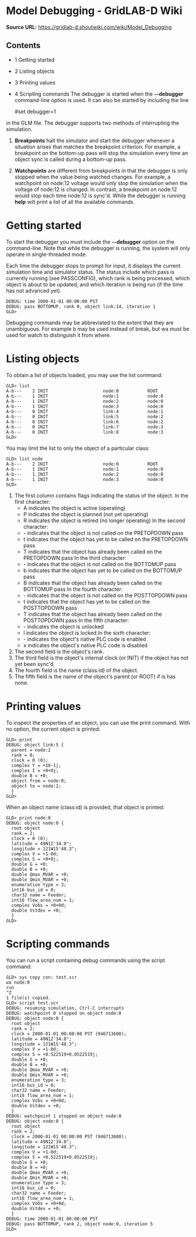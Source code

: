 # Model Debugging - GridLAB-D Wiki

**Source URL:** https://gridlab-d.shoutwiki.com/wiki/Model_Debugging
## Contents

  * 1 Getting started
  * 2 Listing objects
  * 3 Printing values
  * 4 Scripting commands
The debugger is started when the **\--debugger** command-line option is used. It can also be started by including the line 
    
    
    #set debugger=1
    

in the GLM file. The debugger supports two methods of interrupting the simulation. 

  1. **Breakpoints** halt the simulator and start the debugger whenever a situation arises that matches the breakpoint criterion. For example, a breakpoint on the bottom-up pass will stop the simulation every time an object sync is called during a bottom-up pass.


  1. **Watchpoints** are different from breakpoints in that the debugger is only stopped when the value being watched changes. For example, a watchpoint on node:12 voltage would only stop the simulation when the voltage of node:12 is changed. In contrast, a breakpoint on node:12 would stop each time node:12 is sync'd.
While the debugger is running **help** will print a list of all the available commands. 

# Getting started

To start the debugger you must include the **\--debugger** option on the command-line. Note that while the debugger is running, the system will only operate in single-threaded mode. 

Each time the debugger stops to prompt for input, it displays the current simulation time and simulator status. The status include which pass is currently running (see PASSCONFIG), which rank is being processed, which object is about to be updated, and which iteration is being run (if the time has not advanced yet). 
    
    
    DEBUG: time 2000-01-01 00:00:00 PST
    DEBUG: pass BOTTOMUP, rank 0, object link:14, iteration 1
    GLD>
    

Debugging commands may be abbreviated to the extent that they are unambiguous. For example b may be used instead of break, but wa must be used for watch to distinguish it from where. 

# Listing objects

To obtain a list of objects loaded, you may use the list command: 
    
    
    GLD> list
    A-b---    2 INIT                     node:0           ROOT
    A-b---    1 INIT                     node:1           node:0
    A-b---    1 INIT                     node:2           node:0
    A-b---    1 INIT                     node:3           node:0
    A-b---    0 INIT                     link:4           node:1
    A-b---    0 INIT                     link:5           node:2
    A-b---    0 INIT                     link:6           node:2
    A-b---    0 INIT                     link:7           node:3
    A-b---    0 INIT                     link:8           node:3	
    GLD>
    

You may limit the list to only the object of a particular class: 
    
    
    GLD> list node
    A-b---    2 INIT                     node:0           ROOT
    A-b---    1 INIT                     node:1           node:0
    A-b---    1 INIT                     node:2           node:0
    A-b---    1 INIT                     node:3           node:0
    GLD>
    

  1. The first column contains flags indicating the status of the object. In the first character: 
     * A indicates the object is active (operating)
     * P indicates the object is planned (not yet operating)
     * R indicates the object is retired (no longer operating) In the second character:
     * \- indicates that the object is not called on the PRETOPDOWN pass
     * t indicates that the object has yet to be called on the PRETOPDOWN pass
     * T indicates that the object has already been called on the PRETOPDOWN pass In the third character:
     * \- indicates that the object is not called on the BOTTOMUP pass
     * b indicates that the object has yet to be called on the BOTTOMUP pass
     * B indicates that the object has already been called on the BOTTOMUP pass In the fourth character:
     * \- indicates that the object is not called on the POSTTOPDOWN pass
     * t indicates that the object has yet to be called on the POSTTOPDOWN pass
     * T indicates that the object has already been called on the POSTTOPDOWN pass In the fifth character:
     * \- indicates the object is unlocked
     * l indicates the object is locked In the sixth character:
     * \- indicates the object's native PLC code is enabled
     * x indicates the object's native PLC code is disabled
  2. The second field is the object's rank.
  3. The third field is the object's internal clock (or INIT) if the object has not yet been sync'd.
  4. The fourth field is the name (class:id) of the object.
  5. The fifth field is the name of the object's parent (or ROOT) if is has none.
# Printing values

To inspect the properties of an object, you can use the print command. With no option, the current object is printed: 
    
    
    GLD> print
    DEBUG: object link:5 {
      parent = node:2
      rank = 0;
      clock = 0 (0);
      complex Y = +10-1j;
      complex I = +0+0j;
      double B = +0;
      object from = node:0;
      object to = node:2;
      }
    GLD>	
    

When an object name (class:id) is provided, that object is printed: 
    
    
    GLD> print node:0
    DEBUG: object node:0 {
      root object
      rank = 2;
      clock = 0 (0);
      latitude = 49N12'34.0";
      longitude = 121W15'48.3";
      complex V = +1-0d;
      complex S = +0+0j;
      double G = +0;
      double B = +0;
      double Qmax_MVAR = +0;
      double Qmin_MVAR = +0;
      enumeration type = 3;
      int16 bus_id = 0;
      char32 name = Feeder;
      int16 flow_area_num = 1;
      complex Vobs = +0+0d;
      double Vstdev = +0;
      }
    GLD>
    

# Scripting commands

You can run a script containing debug commands using the script command: 
    
    
    GLD> sys copy con: test.scr
    wa node:0
    run
    ^Z
    1 file(s) copied.
    GLD> script test.scr
    DEBUG: resuming simulation, Ctrl-C interrupts
    DEBUG: watchpoint 0 stopped on object node:0
    DEBUG: object node:0 {
      root object
      rank = 2;
      clock = 2000-01-01 00:00:00 PST (946713600);
      latitude = 49N12'34.0";
      longitude = 121W15'48.3";
      complex V = +1-0d;
      complex S = +0.522519+0.0522519j;
      double G = +0;
      double B = +0;
      double Qmax_MVAR = +0;
      double Qmin_MVAR = +0;
      enumeration type = 3;
      int16 bus_id = 0;
      char32 name = Feeder;
      int16 flow_area_num = 1;
      complex Vobs = +0+0d;
      double Vstdev = +0;
      }
    DEBUG: watchpoint 1 stopped on object node:0
    DEBUG: object node:0 {
      root object
      rank = 2;
      clock = 2000-01-01 00:00:00 PST (946713600);
      latitude = 49N12'34.0";
      longitude = 121W15'48.3";
      complex V = +1-0d;
      complex S = +0.522519+0.0522519j;
      double G = +0;
      double B = +0;
      double Qmax_MVAR = +0;
      double Qmin_MVAR = +0;
      enumeration type = 3;
      int16 bus_id = 0;
      char32 name = Feeder;
      int16 flow_area_num = 1;
      complex Vobs = +0+0d;
      double Vstdev = +0;
      }
    DEBUG: time 2000-01-01 00:00:00 PST
    DEBUG: pass BOTTOMUP, rank 2, object node:0, iteration 5
    GLD>
    


